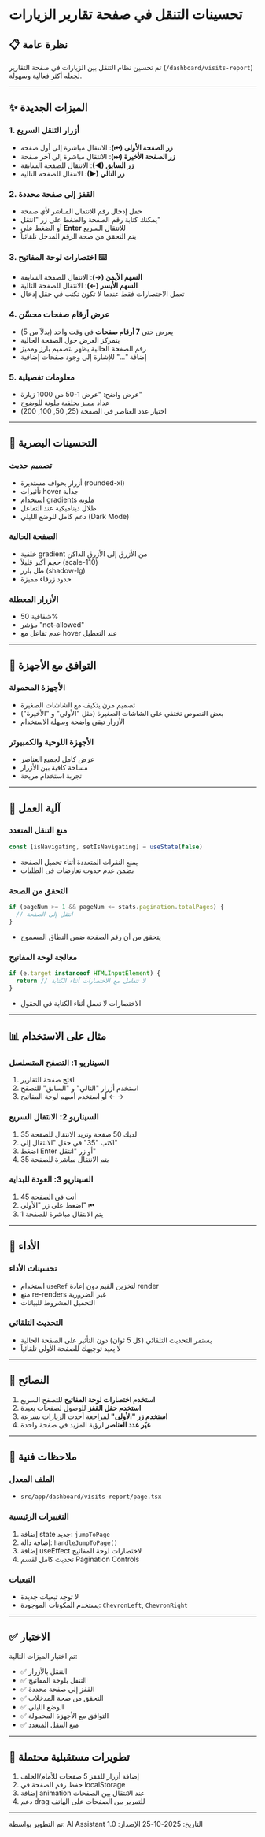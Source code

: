 # تحسينات التنقل في صفحة تقارير الزيارات

## 📋 نظرة عامة
تم تحسين نظام التنقل بين الزيارات في صفحة التقارير (`/dashboard/visits-report`) لجعله أكثر فعالية وسهولة.

---

## ✨ الميزات الجديدة

### 1. أزرار التنقل السريع
- **زر الصفحة الأولى (⏮)**: الانتقال مباشرة إلى أول صفحة
- **زر الصفحة الأخيرة (⏭)**: الانتقال مباشرة إلى آخر صفحة
- **زر السابق (◀)**: الانتقال للصفحة السابقة
- **زر التالي (▶)**: الانتقال للصفحة التالية

### 2. القفز إلى صفحة محددة
- حقل إدخال رقم للانتقال المباشر لأي صفحة
- يمكنك كتابة رقم الصفحة والضغط على زر "انتقل"
- أو الضغط على **Enter** للانتقال السريع
- يتم التحقق من صحة الرقم المدخل تلقائياً

### 3. اختصارات لوحة المفاتيح ⌨️
- **السهم الأيمن (→)**: الانتقال للصفحة السابقة
- **السهم الأيسر (←)**: الانتقال للصفحة التالية
- تعمل الاختصارات فقط عندما لا تكون تكتب في حقل إدخال

### 4. عرض أرقام صفحات محسّن
- يعرض حتى **7 أرقام صفحات** في وقت واحد (بدلاً من 5)
- يتمركز العرض حول الصفحة الحالية
- رقم الصفحة الحالية يظهر بتصميم بارز ومميز
- إضافة "..." للإشارة إلى وجود صفحات إضافية

### 5. معلومات تفصيلية
- عرض واضح: "عرض 1-50 من 1000 زيارة"
- عداد مميز بخلفية ملونة للوضوح
- اختيار عدد العناصر في الصفحة (25, 50, 100, 200)

---

## 🎨 التحسينات البصرية

### تصميم حديث
- أزرار بحواف مستديرة (rounded-xl)
- تأثيرات hover جذابة
- استخدام gradients ملونة
- ظلال ديناميكية عند التفاعل
- دعم كامل للوضع الليلي (Dark Mode)

### الصفحة الحالية
- خلفية gradient من الأزرق إلى الأزرق الداكن
- حجم أكبر قليلاً (scale-110)
- ظل بارز (shadow-lg)
- حدود زرقاء مميزة

### الأزرار المعطلة
- شفافية 50%
- مؤشر "not-allowed"
- عدم تفاعل مع hover عند التعطيل

---

## 📱 التوافق مع الأجهزة

### الأجهزة المحمولة
- تصميم مرن يتكيف مع الشاشات الصغيرة
- بعض النصوص تختفي على الشاشات الصغيرة (مثل "الأولى" و "الأخيرة")
- الأزرار تبقى واضحة وسهلة الاستخدام

### الأجهزة اللوحية والكمبيوتر
- عرض كامل لجميع العناصر
- مساحة كافية بين الأزرار
- تجربة استخدام مريحة

---

## 🔄 آلية العمل

### منع التنقل المتعدد
```javascript
const [isNavigating, setIsNavigating] = useState(false)
```
- يمنع النقرات المتعددة أثناء تحميل الصفحة
- يضمن عدم حدوث تعارضات في الطلبات

### التحقق من الصحة
```javascript
if (pageNum >= 1 && pageNum <= stats.pagination.totalPages) {
  // انتقل إلى الصفحة
}
```
- يتحقق من أن رقم الصفحة ضمن النطاق المسموح

### معالجة لوحة المفاتيح
```javascript
if (e.target instanceof HTMLInputElement) {
  return // لا تتعامل مع الاختصارات أثناء الكتابة
}
```
- الاختصارات لا تعمل أثناء الكتابة في الحقول

---

## 📊 مثال على الاستخدام

### السيناريو 1: التصفح المتسلسل
1. افتح صفحة التقارير
2. استخدم أزرار "التالي" و "السابق" للتصفح
3. أو استخدم أسهم لوحة المفاتيح ← →

### السيناريو 2: الانتقال السريع
1. لديك 50 صفحة وتريد الانتقال للصفحة 35
2. اكتب "35" في حقل "الانتقال إلى"
3. اضغط Enter أو زر "انتقل"
4. يتم الانتقال مباشرة للصفحة 35

### السيناريو 3: العودة للبداية
1. أنت في الصفحة 45
2. اضغط على زر "الأولى" ⏮
3. يتم الانتقال مباشرة للصفحة 1

---

## 🚀 الأداء

### تحسينات الأداء
- استخدام `useRef` لتخزين القيم دون إعادة render
- منع re-renders غير الضرورية
- التحميل المشروط للبيانات

### التحديث التلقائي
- يستمر التحديث التلقائي (كل 5 ثوان) دون التأثير على الصفحة الحالية
- لا يعيد توجيهك للصفحة الأولى تلقائياً

---

## 🎯 النصائح

1. **استخدم اختصارات لوحة المفاتيح** للتصفح السريع
2. **استخدم حقل القفز** للوصول لصفحات بعيدة
3. **استخدم زر "الأولى"** لمراجعة أحدث الزيارات بسرعة
4. **غيّر عدد العناصر** لرؤية المزيد في صفحة واحدة

---

## 📝 ملاحظات فنية

### الملف المعدل
- `src/app/dashboard/visits-report/page.tsx`

### التغييرات الرئيسية
1. إضافة state جديد: `jumpToPage`
2. إضافة دالة: `handleJumpToPage()`
3. إضافة useEffect لاختصارات لوحة المفاتيح
4. تحديث كامل لقسم Pagination Controls

### التبعيات
- لا توجد تبعيات جديدة
- يستخدم المكونات الموجودة: `ChevronLeft`, `ChevronRight`

---

## ✅ الاختبار

تم اختبار الميزات التالية:
- ✅ التنقل بالأزرار
- ✅ التنقل بلوحة المفاتيح
- ✅ القفز إلى صفحة محددة
- ✅ التحقق من صحة المدخلات
- ✅ الوضع الليلي
- ✅ التوافق مع الأجهزة المحمولة
- ✅ منع التنقل المتعدد

---

## 🔮 تطويرات مستقبلية محتملة

1. إضافة أزرار للقفز 5 صفحات للأمام/الخلف
2. حفظ رقم الصفحة في localStorage
3. إضافة animation عند الانتقال بين الصفحات
4. دعم drag للتمرير بين الصفحات على الهاتف

---

تم التطوير بواسطة: AI Assistant
التاريخ: 2025-10-25
الإصدار: 1.0

